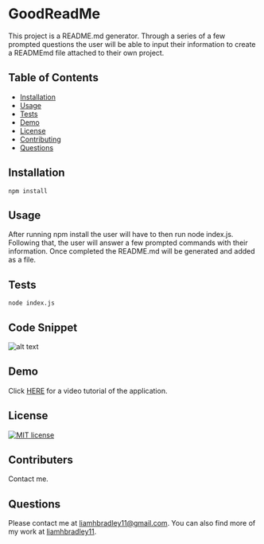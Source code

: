  

# GoodReadMe

 This project is a README.md generator. Through a series of a few prompted questions the user will be able to input their information to create a READMEmd file attached to their own project.

## Table of Contents
  * [Installation](#installation)
  * [Usage](#usage)
  * [Tests](#tests)
  * [Demo](#demo)
  * [License](#license)
  * [Contributing](#contributers)
  * [Questions](#questions)

## Installation
    npm install

  ## Usage
  After running npm install the user will have to then run node index.js. Following that, the user will answer a few prompted commands with their information. Once completed the README.md will be generated and added as a file.

  ## Tests
    node index.js

  ## Code Snippet
  ![alt text](https://i.paste.pics/514988c034be3a33c05a19d854508497.png)

  ## Demo
  Click [HERE](https://drive.google.com/file/d/1UDz0z_IrK7chqWFQ03-HE-GrzdMkOOpK/view) for a video tutorial of the application.

  ## License
   [![MIT license](https://img.shields.io/badge/License-MIT-blue.svg)](https://lbesson.mit-license.org/)

  ## Contributers
  Contact me.

  ## Questions
  Please contact me at <liamhbradley11@gmail.com>. You can also find more of my work at [liamhbradley11](https://github.com/liamhbradley11).
  